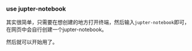 ### use jupter-notebook

其实很简单，只需要在想创建的地方打开终端，然后输入`jupter-notebook`即可，在网页中会自行创建一个jupter-notebook。

然后就可以开始用了。
